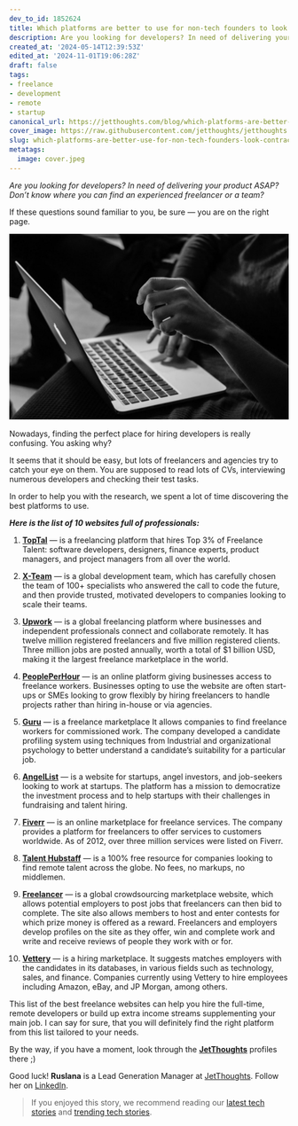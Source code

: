 ```yaml
---
dev_to_id: 1852624
title: Which platforms are better to use for non-tech founders to look for contractors?
description: Are you looking for developers? In need of delivering your product ASAP? Don’t know where you can...
created_at: '2024-05-14T12:39:53Z'
edited_at: '2024-11-01T19:06:28Z'
draft: false
tags:
- freelance
- development
- remote
- startup
canonical_url: https://jetthoughts.com/blog/which-platforms-are-better-use-for-non-tech-founders-look-contractors-freelance-development/
cover_image: https://raw.githubusercontent.com/jetthoughts/jetthoughts.github.io/master/content/blog/which-platforms-are-better-use-for-non-tech-founders-look-contractors-freelance-development/cover.jpeg
slug: which-platforms-are-better-use-for-non-tech-founders-look-contractors-freelance-development
metatags:
  image: cover.jpeg
---
```

*Are you looking for developers? In need of delivering your product ASAP? Don’t know where you can find an experienced freelancer or a team?*

If these questions sound familiar to you, be sure — you are on the right page.

![Photo by [Sergey Zolkin](https://unsplash.com/@szolkin?utm_source=unsplash&utm_medium=referral&utm_content=creditCopyText) on [Unsplash](https://unsplash.com/search/photos/macbook?utm_source=unsplash&utm_medium=referral&utm_content=creditCopyText)](file_0.jpeg)

Nowadays, finding the perfect place for hiring developers is really confusing. You asking why?

It seems that it should be easy, but lots of freelancers and agencies try to catch your eye on them. You are supposed to read lots of CVs, interviewing numerous developers and checking their test tasks.

In order to help you with the research, we spent a lot of time discovering the best platforms to use.

***Here is the list of 10 websites full of professionals:***

 1. **[TopTal](https://www.toptal.com/)** — is a freelancing platform that hires Top 3% of Freelance Talent: software developers, designers, finance experts, product managers, and project managers from all over the world.

 2. **[X-Team](https://x-team.com/)** — is a global development team, which has carefully chosen the team of 100+ specialists who answered the call to code the future, and then provide trusted, motivated developers to companies looking to scale their teams.

 3. **[Upwork](https://www.upwork.com)** — is a global freelancing platform where businesses and independent professionals connect and collaborate remotely. It has twelve million registered freelancers and five million registered clients. Three million jobs are posted annually, worth a total of $1 billion USD, making it the largest freelance marketplace in the world.

 4. **[PeoplePerHour](https://www.peopleperhour.com/)** — is an online platform giving businesses access to freelance workers. Businesses opting to use the website are often start-ups or SMEs looking to grow flexibly by hiring freelancers to handle projects rather than hiring in-house or via agencies.

 5. **[Guru](https://www.guru.com)** — is a freelance marketplace It allows companies to find freelance workers for commissioned work. The company developed a candidate profiling system using techniques from Industrial and organizational psychology to better understand a candidate’s suitability for a particular job.

 6. **[AngelList](https://angel.co)** — is a website for startups, angel investors, and job-seekers looking to work at startups. The platform has a mission to democratize the investment process and to help startups with their challenges in fundraising and talent hiring.

 7. **[Fiverr](https://www.fiverr.com/)** — is an online marketplace for freelance services. The company provides a platform for freelancers to offer services to customers worldwide. As of 2012, over three million services were listed on Fiverr.

 8. **[Talent Hubstaff](https://talent.hubstaff.com/)** — is a 100% free resource for companies looking to find remote talent across the globe. No fees, no markups, no middlemen.

 9. **[Freelancer](https://www.freelancer.com/)** — is a global crowdsourcing marketplace website, which allows potential employers to post jobs that freelancers can then bid to complete. The site also allows members to host and enter contests for which prize money is offered as a reward. Freelancers and employers develop profiles on the site as they offer, win and complete work and write and receive reviews of people they work with or for.

 10. **[Vettery](https://www.vettery.com)** — is a hiring marketplace. It suggests matches employers with the candidates in its databases, in various fields such as technology, sales, and finance. Companies currently using Vettery to hire employees including Amazon, eBay, and JP Morgan, among others.

This list of the best freelance websites can help you hire the full-time, remote developers or build up extra income streams supplementing your main job. I can say for sure, that you will definitely find the right platform from this list tailored to your needs.

By the way, if you have a moment, look through the **[JetThoughts](https://www.jetthoughts.com/)** profiles there ;)

Good luck!
**Ruslana** is a Lead Generation Manager at [JetThoughts](https://www.jetthoughts.com/). Follow her on [LinkedIn](https://www.linkedin.com/in/ruslana-brykaliuk-970016135/).
>  If you enjoyed this story, we recommend reading our [latest tech stories](https://jtway.co/latest) and [trending tech stories](https://jtway.co/trending).
